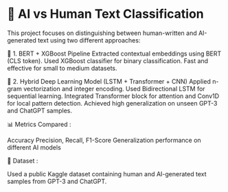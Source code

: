 # 🧠 AI vs Human Text Classification

This project focuses on distinguishing between human-written and AI-generated text using two different approaches:

🔹 1. BERT + XGBoost Pipeline
Extracted contextual embeddings using BERT (CLS token).
Used XGBoost classifier for binary classification.
Fast and effective for small to medium datasets.


🔹 2. Hybrid Deep Learning Model (LSTM + Transformer + CNN)
Applied n-gram vectorization and integer encoding.
Used Bidirectional LSTM for sequential learning.
Integrated Transformer block for attention and Conv1D for local pattern detection.
Achieved high generalization on unseen GPT-3 and ChatGPT samples.


📊 Metrics Compared :

Accuracy
Precision, Recall, F1-Score 
Generalization performance on different AI models


📁 Dataset :

Used a public Kaggle dataset containing human and AI-generated text samples from GPT-3 and ChatGPT.
